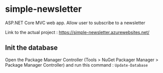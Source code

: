# simple-newsletter
ASP.NET Core MVC web app. Allow user to subscribe to a newsletter

Link to the actual project :
https://simple-newsletter.azurewebsites.net/

## Init the database
Open the Package Manager Controller (Tools > NuGet Packager Manager > Package Manager Controller) and run this command :
`Update-Database`
